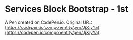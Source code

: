 # Services Block Bootstrap - 1st

A Pen created on CodePen.io. Original URL: [https://codepen.io/componentity/pen/JjXryYa](https://codepen.io/componentity/pen/JjXryYa).


